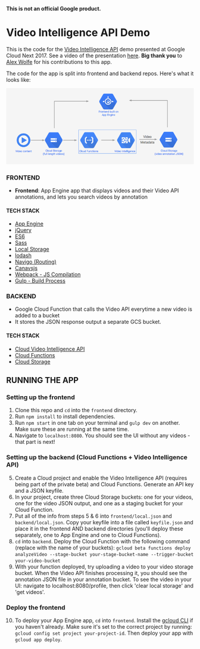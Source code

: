 **This is not an official Google product.**

# Video Intelligence API Demo

This is the code for the [Video Intelligence API](https://cloud.google.com/video-intelligence/) demo presented at Google Cloud Next 2017. See a video of the presentation [here](https://www.youtube.com/watch?v=mDAoLO4G4CQ). **Big thank you** to [Alex Wolfe](https://github.com/alexwolfe) for his contributions to this app.

The code for the app is split into frontend and backend repos. Here's what it looks like:

![Architecture diagram](architecture.png)

### FRONTEND
- **Frontend**: App Engine app that displays videos and their Video API annotations, and lets you search videos by annotation

#### TECH STACK
- [App Engine](https://cloud.google.com/appengine/docs/flexible/nodejs/)
- [jQuery](http://api.jquery.com/on/)
- [ES6](http://es6-features.org/)
- [Sass](http://sass-lang.com/)
- [Local Storage](https://www.npmjs.com/package/store)
- [lodash](https://lodash.com/docs/4.17.4#trim)
- [Navigo (Routing)](https://github.com/krasimir/navigo)
- [Canavsjs](http://canvasjs.com/docs/charts/basics-of-creating-html5-chart/event-handling/)
- [Webpack - JS Compilation](https://webpack.github.io/)
- [Gulp - Build Process](http://gulpjs.com/)

### BACKEND
- Google Cloud Function that calls the Video API everytime a new video is added to a bucket
- It stores the JSON response output a separate GCS bucket.

#### TECH STACK
- [Cloud Video Intelligence API](https://cloud.google.com/video-intelligence/)
- [Cloud Functions](https://cloud.google.com/functions/)
- [Cloud Storage](https://cloud.google.com/storage/)

## RUNNING THE APP

### Setting up the frontend

1. Clone this repo and `cd` into the `frontend` directory.
2. Run `npm install` to install dependencies.
3. Run `npm start` in one tab on your terminal and `gulp dev` on another. Make sure these are running at the same time.
4. Navigate to `localhost:8080`. You should see the UI without any videos - that part is next!

### Setting up the backend (Cloud Functions + Video Intelligence API)

5. Create a Cloud project and enable the Video Intelligence API (requires being part of the private beta) and Cloud Functions. Generate an API key and a JSON keyfile.
6. In your project, create three Cloud Storage buckets: one for your videos, one for the video JSON output, and one as a staging bucket for your Cloud Function.
7. Put all of the info from steps 5 & 6 into `frontend/local.json` and `backend/local.json`. Copy your keyfile into a file called `keyfile.json` and place it in the frontend AND backend directories (you'll deploy these separately, one to App Engine and one to Cloud Functions).
8. `cd` into `backend`. Deploy the Cloud Function with the following command (replace with the name of your buckets): `gcloud beta functions deploy analyzeVideo --stage-bucket your-stage-bucket-name --trigger-bucket your-video-bucket`
9. With your function deployed, try uploading a video to your video storage bucket. When the Video API finishes processing it, you should see the annotation JSON file in your annotation bucket. To see the video in your UI: navigate to localhost:8080/profile, then click 'clear local storage' and 'get videos'.

### Deploy the frontend

10. To deploy your App Engine app, `cd` into `frontend`. Install the [gcloud CLI](https://cloud.google.com/sdk/gcloud/) if you haven't already. Make sure it's set to the correct project by running: `gcloud config set project your-project-id`. Then deploy your app with `gcloud app deploy`.



